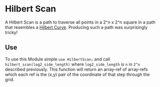 # Hilbert Scan

A Hilbert Scan is a path to traverse all points in a 2^n x 2^n square in a path that resembles a [Hilbert Curve](http://en.wikipedia.org/wiki/Hilbert_curve).  Producing such a path was surprisingly tricky!

## Use

To use this Module simple `use HilbertScan;` and call `hilbert_scan(log2_side_length)` where `log2_side_length` is `n` in `2^n` described previously.  This  function will return an array-ref of array-refs which each ref is the (x,y) pair of the coordinate of that step through the grid.
